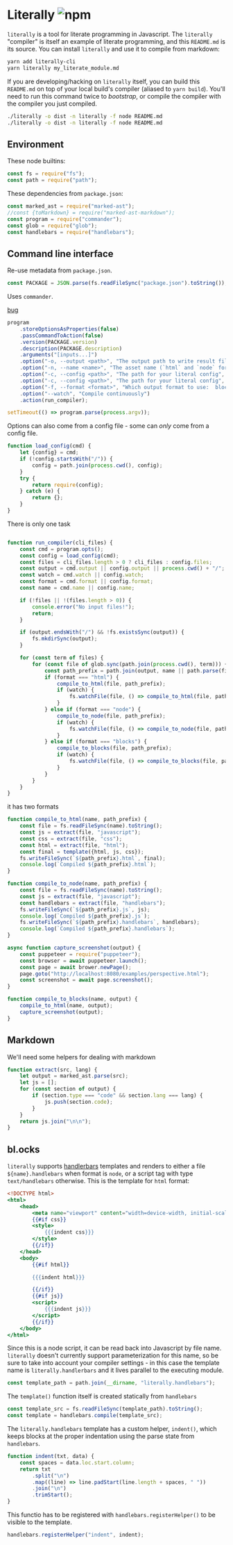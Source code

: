 # Literally ![npm](https://img.shields.io/npm/v/literally-cli)
`literally` is a tool for literate programming in Javascript.  The `literally`
"compiler" is itself an example of literate programming, and this `README.md` is
its source.  You can install `literally` and use it to compile from markdown:

```bash
yarn add literally-cli
yarn literally my_literate_module.md
```

If you are developing/hacking on `literally` itself, you can build this
`README.md` on top of your local build's compiler (aliased to `yarn build`).
You'll need to run this command twice to _bootstrap_, or compile the
compiler with the compiler you just compiled.

```bash
./literally -o dist -n literally -f node README.md
./literally -o dist -n literally -f node README.md
```

## Environment

These node builtins:

```javascript
const fs = require("fs");
const path = require("path");
```

These dependencies from `package.json`:

```javascript
const marked_ast = require("marked-ast");
//const {toMarkdown} = require("marked-ast-markdown");
const program = require("commander");
const glob = require("glob");
const handlebars = require("handlebars");
```

## Command line interface

Re-use metadata from `package.json`.

```javascript
const PACKAGE = JSON.parse(fs.readFileSync("package.json").toString());
```

Uses `commander`.

[bug](https://github.com/tj/commander.js/#avoiding-option-name-clashes)

```javascript
program
    .storeOptionsAsProperties(false)
    .passCommandToAction(false)
    .version(PACKAGE.version)
    .description(PACKAGE.description)
    .arguments("[inputs...]")
    .option("-o, --output <path>", "The output path to write result files to")
    .option("-n, --name <name>", "The asset name (`html` and `node` format only)")
    .option("-c, --config <path>", "The path for your literal config", (x) => x, "literally.config.js")
    .option("-c, --config <path>", "The path for your literal config", (x) => x, "literally.config.js")
    .option("-f, --format <format>", "Which output format to use:  blocks, node.", /^(blocks|node|html)$/i, "html")
    .option("--watch", "Compile continuously")
    .action(run_compiler);

setTimeout(() => program.parse(process.argv));
```

Options can also come from a config file - some can _only_ come from a config
file.

```javascript
function load_config(cmd) {
    let {config} = cmd;
    if (!config.startsWith("/")) {
        config = path.join(process.cwd(), config);
    }
    try {
        return require(config);
    } catch (e) {
        return {};
    }
}
```

There is only one task

```javascript

function run_compiler(cli_files) {
    const cmd = program.opts();
    const config = load_config(cmd);
    const files = cli_files.length > 0 ? cli_files : config.files;
    const output = cmd.output || config.output || process.cwd() + "/";
    const watch = cmd.watch || config.watch;
    const format = cmd.format || config.format;
    const name = cmd.name || config.name;

    if (!files || !(files.length > 0)) {
        console.error("No input files!");
        return;
    }

    if (output.endsWith("/") && !fs.existsSync(output)) {
        fs.mkdirSync(output);
    }

    for (const term of files) {
        for (const file of glob.sync(path.join(process.cwd(), term))) {
            const path_prefix = path.join(output, name || path.parse(file).name);
            if (format === "html") {
                compile_to_html(file, path_prefix);
                if (watch) {
                    fs.watchFile(file, () => compile_to_html(file, path_prefix));
                }
            } else if (format === "node") {
                compile_to_node(file, path_prefix);
                if (watch) {
                    fs.watchFile(file, () => compile_to_node(file, path_prefix));
                }
            } else if (format === "blocks") {
                compile_to_blocks(file, path_prefix);
                if (watch) {
                    fs.watchFile(file, () => compile_to_blocks(file, path_prefix));
                }
            }
        }
    }
}
```

it has two formats

```javascript
function compile_to_html(name, path_prefix) {
    const file = fs.readFileSync(name).toString();
    const js = extract(file, "javascript");
    const css = extract(file, "css");
    const html = extract(file, "html");
    const final = template({html, js, css});
    fs.writeFileSync(`${path_prefix}.html`, final);
    console.log(`Compiled ${path_prefix}.html`);
}
```

```javascript
function compile_to_node(name, path_prefix) {
    const file = fs.readFileSync(name).toString();
    const js = extract(file, "javascript");
    const handlebars = extract(file, "handlebars");
    fs.writeFileSync(`${path_prefix}.js`, js);
    console.log(`Compiled ${path_prefix}.js`);
    fs.writeFileSync(`${path_prefix}.handlebars`, handlebars);
    console.log(`Compiled ${path_prefix}.handlebars`);
}
```

```javascript
async function capture_screenshot(output) {
    const puppeteer = require("puppeteer");
    const browser = await puppeteer.launch();
    const page = await brower.newPage();
    page.goto("http://localhost:8080/examples/perspective.html");
    const screenshot = await page.screenshot();
}
```

```javascript
function compile_to_blocks(name, output) {
    compile_to_html(name, output);
    capture_screenshot(output);
}
```

## Markdown

We'll need some helpers for dealing with markdown

```javascript
function extract(src, lang) {
    let output = marked_ast.parse(src);
    let js = [];
    for (const section of output) {
        if (section.type === "code" && section.lang === lang) {
            js.push(section.code);
        }
    }
    return js.join("\n\n");
}
```

## bl.ocks

`literally` supports [handlerbars]() templates and renders to either a file
`${name}.handlebars` when format is `node`, or a script tag with type
`text/handlebars` otherwise.  This is the template for `html` format:

```handlebars
<!DOCTYPE html>
<html>
    <head>
        <meta name="viewport" content="width=device-width, initial-scale=1, maximum-scale=1, minimum-scale=1, user-scalable=no">
        {{#if css}}
        <style>
            {{{indent css}}}
        </style>
        {{/if}}
    </head>
    <body>
        {{#if html}}

        {{{indent html}}}

        {{/if}}
        {{#if js}}
        <script>
            {{{indent js}}}
        </script>
        {{/if}}
    </body>
</html>
```

Since this is a node script, it can be read back into Javascript by file name.
`literally` doesn't currently support parameterization for this name, so be
sure to take into account your compiler settings - in this case the template
name is `literally.handlerbars` and it lives parallel to the executing module.

```javascript
const template_path = path.join(__dirname, "literally.handlebars");
```

The `template()` function itself is created statically from `handlebars`

```javascript
const template_src = fs.readFileSync(template_path).toString();
const template = handlebars.compile(template_src);
```

The `literally.handlebars` template has a custom helper, `indent()`, which
keeps blocks at the proper indentation using the parse state from `handlebars`.

```javascript
function indent(txt, data) {
    const spaces = data.loc.start.column;
    return txt
        .split("\n")
        .map((line) => line.padStart(line.length + spaces, " "))
        .join("\n")
        .trimStart();
}
```

This functio has to be registered with `handlebars.registerHelper()` to be
visible to the template.

```javascript
handlebars.registerHelper("indent", indent);
```
